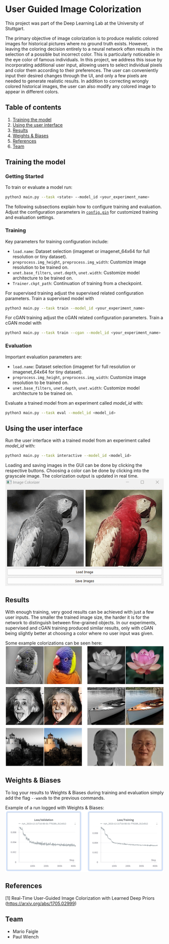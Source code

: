 # User Guided Image Colorization

This project was part of the Deep Learning Lab at the University of Stuttgart.

The primary objective of image colorization is to produce realistic colored images for historical pictures where 
no ground truth exists. However, leaving the coloring decision entirely to a neural network often results in the 
selection of a possible but incorrect color. This is particularly noticeable in the eye color of famous individuals. 
In this project, we address this issue by incorporating additional user input, allowing users to select individual 
pixels and color them according to their preferences. The user can conveniently input their desired changes through 
the UI, and only a few pixels are needed to generate realistic results. In addition to correcting wrongly colored 
historical images, the user can also modify any colored image to appear in different colors.

## Table of contents
1. [Training the model](#training-the-model)
2. [Using the user interface](#using-the-user-interface)
3. [Results](#results)
4. [Weights & Biases](#weights--biases)
5. [References](#references)
6. [Team](#team)

## Training the model

### Getting Started

To train or evaluate a model run:
```bash
python3 main.py --task <state> --model_id <your_experiment_name>
```

The following subsections explain how to configure training and evaluation.
Adjust the configuration parameters in [`config.gin`](configs/config.gin) 
for customized training and evaluation settings.

### Training

Key parameters for training configuration include:
* `load.name`: Dataset selection (imagenet or imagenet_64x64 for full resolution or tiny dataset).
* `preprocess.img_height`, `preprocess.img_width`: Customize image resolution to be trained on.
* `unet.base_filters`, `unet.depth`, `unet.width`: Customize model architecture to be trained on.
* `Trainer.ckpt_path`: Continuation of training from a checkpoint.

For supervised training adjust the supervised related configuration parameters.
Train a supervised model with
```bash
python3 main.py --task train --model_id <your_experiment_name>
```

For cGAN training adjust the cGAN related configuration parameters.
Train a cGAN model with
```bash
python3 main.py --task train --cgan --model_id <your_experiment_name>
```

### Evaluation

Important evaluation parameters are:
* `load.name`: Dataset selection (imagenet for full resolution or imagenet_64x64 for tiny dataset).
* `preprocess.img_height`, `preprocess.img_width`: Customize image resolution to be trained on.
* `unet.base_filters`, `unet.depth`, `unet.width`: Customize model architecture to be trained on.

Evaluate a trained model from an experiment called *model_id* with:
```bash
python3 main.py --task eval --model_id <model_id>
```

## Using the user interface

Run the user interface with a trained model from an experiment called *model_id* with:
```bash
python3 main.py --task interactive --model_id <model_id>
```
Loading and saving images in the GUI can be done by clicking the respective buttons. Choosing a color can be done by clicking into the grayscale image. The colorization output is updated in real time.
![GUI with parrot](/imgs/parrot-gif.gif)

## Results

With enough training, very good results can be achieved with just a few user inputs. The smaller the trained image size, the harder it is for the network to distinguish between fine-grained objects. In our experiments, supervised and cGAN training produced similar results, only with cGAN being slightly better at choosing a color where no user input was given.

Some example colorizations can be seen here:
![Example images](/imgs/example-imgs.png)

## Weights & Biases

To log your results to Weights & Biases during training and evaluation simply add 
the flag `--wandb` to the previous commands.

Example of  a run logged with Weights & Biases: 
![Weights and biases logging](/imgs/gic_wandb.png)

## References
[1] Real-Time User-Guided Image Colorization with Learned Deep Priors (https://arxiv.org/abs/1705.02999)

## Team
- Mario Faigle
- Paul Wiench